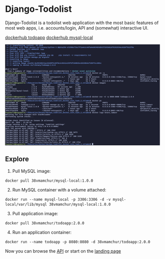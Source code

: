 # Django-Todolist

Django-Todolist is a todolist web application with the most basic features of most web apps, i.e. accounts/login, API and (somewhat) interactive UI.

[dockerhub todoapp](https://hub.docker.com/repository/docker/38vmamchur/todoapp/general)
[dockerhub mysql-local](https://hub.docker.com/repository/docker/38vmamchur/mysql-local/general)

![](./run-app.png)

## Explore
1. Pull MySQL image: 
```
docker pull 38vmamchur/mysql-local:1.0.0
```

2. Run MySQL container with a volume attached:
```
docker run --name mysql-local -p 3306:3306 -d -v mysql-local/var/lib/mysql 38vmamchur/mysql-local:1.0.0
```

3. Pull application image:
```
docker pull 38vmamchur/todoapp:2.0.0
```

4. Run an application container:
```
docker run --name todoapp -p 8080:8080 -d 38vmamchur/todoapp:2.0.0
```

Now you can browse the [API](http://localhost:8000/api/)
or start on the [landing page](http://localhost:8080/)

